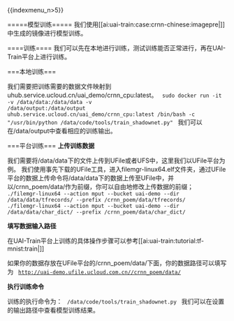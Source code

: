 {{indexmenu_n>5}}

=====模型训练=====
我们使用[[ai:uai-train:case:crnn-chinese:imagepre|]]中生成的镜像进行模型训练。

====训练====
我们可以先在本地进行训练，测试训练能否正常进行，再在UAI-Train平台上进行训练。

===本地训练===

我们需要把训练需要的数据文件映射到uhub.service.ucloud.cn/uai\_demo/crnn\_cpu:latest。
<code>
sudo docker run -it -v /data/data:/data/data -v /data/output:/data/output  uhub.service.ucloud.cn/uai_demo/crnn_cpu:latest  /bin/bash -c "/usr/bin/python /data/code/tools/train_shadownet.py"
</code>
我们可以在/data/output中查看相应的训练输出。


===平台训练===
**上传训练数据**

我们需要将/data/data下的文件上传到UFile或者UFS中，这里我们以UFile平台为例。
我们使用事先下载的UFile工具，进入filemgr-linux64.elf文件夹，通过UFile平台的数据上传命令将/data/data下的数据上传至UFile中，并以/crnn\_poem/data/作为前缀，你可以自由地修改上传数据的前缀；
<code>
./filemgr-linux64 --action mput --bucket uai-demo --dir /data/data/tfrecords/ --prefix /crnn_poem/data/tfrecords/
./filemgr-linux64 --action mput --bucket uai-demo --dir /data/data/char_dict/ --prefix /crnn_poem/data/char_dict/
</code>

**填写数据输入路径**

在UAI-Train平台上训练的具体操作步骤可以参考[[ai:uai-train:tutorial:tf-mnist:train|]]

如果你的数据存放在UFile平台的/crnn\_poem/data/下面，你的数据路径可以填写为
<code>
http://uai-demo.ufile.ucloud.com.cn//crnn_poem/data/
</code>

**执行训练命令**


训练的执行命令为：
<code>
/data/code/tools/train_shadownet.py 
</code>
我们可以在设置的输出路径中查看模型训练结果。


